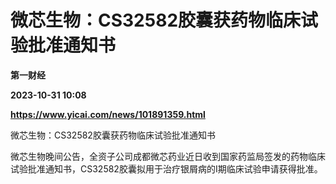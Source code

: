 # 微芯生物：CS32582胶囊获药物临床试验批准通知书
**第一财经**

**2023-10-31 10:08**

**https://www.yicai.com/news/101891359.html**

微芯生物：CS32582胶囊获药物临床试验批准通知书

微芯生物晚间公告，全资子公司成都微芯药业近日收到国家药监局签发的药物临床试验批准通知书，CS32582胶囊拟用于治疗银屑病的I期临床试验申请获得批准。